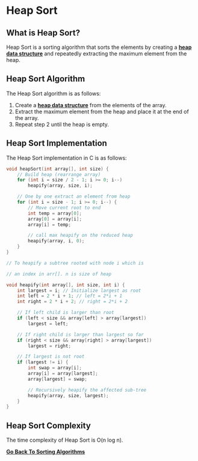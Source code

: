 # Heap Sort

## What is Heap Sort?

Heap Sort is a sorting algorithm that sorts the elements by creating a [**heap data structure**](../../DataStructure/Heap.md) and repeatedly extracting the maximum element from the heap.

## Heap Sort Algorithm

The Heap Sort algorithm is as follows:

1. Create a [**heap data structure**](../../DataStructure/Heap.md) from the elements of the array.
2. Extract the maximum element from the heap and place it at the end of the array.
3. Repeat step 2 until the heap is empty.

## Heap Sort Implementation

The Heap Sort implementation in C is as follows:

```c
void heapSort(int array[], int size) {
    // Build heap (rearrange array)
    for (int i = size / 2 - 1; i >= 0; i--)
        heapify(array, size, i);

    // One by one extract an element from heap
    for (int i = size - 1; i >= 0; i--) {
        // Move current root to end
        int temp = array[0];
        array[0] = array[i];
        array[i] = temp;

        // call max heapify on the reduced heap
        heapify(array, i, 0);
    }
}

// To heapify a subtree rooted with node i which is

// an index in arr[]. n is size of heap

void heapify(int array[], int size, int i) {
    int largest = i; // Initialize largest as root
    int left = 2 * i + 1; // left = 2*i + 1
    int right = 2 * i + 2; // right = 2*i + 2

    // If left child is larger than root
    if (left < size && array[left] > array[largest])
        largest = left;

    // If right child is larger than largest so far
    if (right < size && array[right] > array[largest])
        largest = right;

    // If largest is not root
    if (largest != i) {
        int swap = array[i];
        array[i] = array[largest];
        array[largest] = swap;

        // Recursively heapify the affected sub-tree
        heapify(array, size, largest);
    }
}
```

## Heap Sort Complexity

The time complexity of Heap Sort is O(n log n).

[**Go Back To Sorting Algorithms**](Overview.md)
